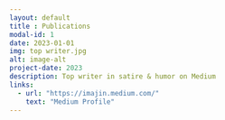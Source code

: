 ```yaml
---
layout: default
title : Publications
modal-id: 1
date: 2023-01-01
img: top writer.jpg
alt: image-alt
project-date: 2023
description: Top writer in satire & humor on Medium
links:
  - url: "https://imajin.medium.com/"
    text: "Medium Profile"
---
```

